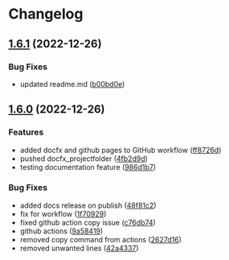 # Changelog

## [1.6.1](https://github.com/EyeRunnMan-GameDev-Portfolio/com.eyerunnman.enums/compare/v1.6.0...v1.6.1) (2022-12-26)

### Bug Fixes

- updated readme.md ([b00bd0e](https://github.com/EyeRunnMan-GameDev-Portfolio/com.eyerunnman.enums/commit/b00bd0e0d9c124bb621f9b79f1aef7699e670ccb))

## [1.6.0](https://github.com/EyeRunnMan-GameDev-Portfolio/com.eyerunnman.enums/compare/v1.5.3...v1.6.0) (2022-12-26)

### Features

- added docfx and github pages to GitHub workflow ([ff8726d](https://github.com/EyeRunnMan-GameDev-Portfolio/com.eyerunnman.enums/commit/ff8726d004f3227d5641abb0de4789a7fec3e623))
- pushed docfx_projectfolder ([4fb2d9d](https://github.com/EyeRunnMan-GameDev-Portfolio/com.eyerunnman.enums/commit/4fb2d9d4a423d8243ca615f5a6149d84f214a81c))
- testing documentation feature ([986d1b7](https://github.com/EyeRunnMan-GameDev-Portfolio/com.eyerunnman.enums/commit/986d1b7bedc74c4f25e3478925b84ed9c84a9115))

### Bug Fixes

- added docs release on publish ([48f81c2](https://github.com/EyeRunnMan-GameDev-Portfolio/com.eyerunnman.enums/commit/48f81c2edba824ecff438205f9c6675a934201a6))
- fix for workflow ([1f70929](https://github.com/EyeRunnMan-GameDev-Portfolio/com.eyerunnman.enums/commit/1f709297259af2b5e18bd51b489f30f6cb81f52e))
- fixed github action copy issue ([c76db74](https://github.com/EyeRunnMan-GameDev-Portfolio/com.eyerunnman.enums/commit/c76db74aaabde4039f9ca41ebeda8519931242ff))
- github actions ([9a58419](https://github.com/EyeRunnMan-GameDev-Portfolio/com.eyerunnman.enums/commit/9a58419ac256f5a825b1cd01414d4ff984b25daa))
- removed copy command from actions ([2627d16](https://github.com/EyeRunnMan-GameDev-Portfolio/com.eyerunnman.enums/commit/2627d164383a6a7b28f47442d433dc9a357c0d88))
- removed unwanted lines ([42a4337](https://github.com/EyeRunnMan-GameDev-Portfolio/com.eyerunnman.enums/commit/42a4337379889262bfaa4dbcfdb05aa3190aedd1))
